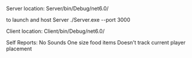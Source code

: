 Server location:
  Server/bin/Debug/net6.0/

  to launch and host Server
    ./Server.exe --port 3000

Client location:
  Client/bin/Debug/net6.0/


Self Reports:
  No Sounds
  One size food items
  Doesn't track current player placement